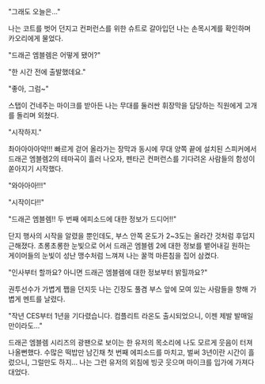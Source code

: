 "그래도 오늘은..." 

나는 코트를 벗어 던지고 컨퍼런스를 위한 슈트로 갈아입던 나는 손목시계를 확인하며 카오리에게 물었다. 

"드래곤 엠블렘은 어떻게 됐어?" 

"한 시간 전에 출발했데요." 

"좋아, 그럼~" 

스탭이 건네주는 마이크를 받아든 나는 무대를 둘러싼 휘장막을 담당하는 직원에게 고개를 돌리며 외쳤다. 

"시작하지." 

촤아아아아악!!! 
빠르게 걷어 올라가는 장막과 동시에 무대 양쪽 끝에 설치된 스피커에서 드래곤 엠블렘2의 테마곡이 흘러 나오자, 펜타곤 컨퍼런스를 기다려온 사람들의 함성이 쏟아지기 시작했다. 

"와아아아!!!" 

"시작이다!!" 

"드래곤 엠블렘!! 두 번째 에피소드에 대한 정보가 드디어!!" 

단지 행사의 시작을 알렸을 뿐인데도, 부스 안쪽 온도가 2~3도는 올라간 것처럼 후덥지근해졌다. 초롱초롱한 눈빛으로 어서 드래곤 엠블렘 2에 대한 정보를 뱉어내길 원하는 게이머들의 눈빛이 성난 맹수처럼 느껴져 나는 꿀꺽 마른침을 집어 삼켰다. 

"인사부터 할까요? 아니면 드래곤 엠블렘에 대한 정보부터 밝힐까요?" 

권투선수가 가볍게 쨉을 던지듯 나는 긴장도 풀겸 부스 앞에 모여 있는 사람들을 향해 가볍게 멘트를 날렸다. 

"작년 CES부터 1년을 기다렸습니다. 컴플리트 라온도 출시되었으니, 이젠 제발 발매일 만이라도..." 

드래곤 엠블렘 시리즈의 광팬으로 보이는 한 유저의 목소리에 나도 모르게 웃음이 터져 나올뻔했다. 수많은 떡밥만 남긴채 첫 번째 에피소드를 마치고, 벌써 3년이란 시간이 흘렀으니, 그럴만도 하지... 
나는 그런 유저의 외침에 빙긋 웃으며 마이크를 입가에 가져다 대었다. 